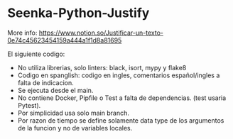 # Seenka-Python-Justify
More info: https://www.notion.so/Justificar-un-texto-0e74c45623454159a444a1f1d8a81695

El siguiente codigo:
- No utiliza librerias, solo linters: black, isort, mypy y flake8
- Codigo en spanglish: codigo en ingles, comentarios español/ingles a falta de indicacion.
- Se ejecuta desde el main.
- No contiene Docker, Pipfile o Test a falta de dependencias. (test usaria Pytest).
- Por simplicidad usa solo main branch.
- Por razon de tiempo se define solamente data type de los argumentos de la funcion y no de variables locales.